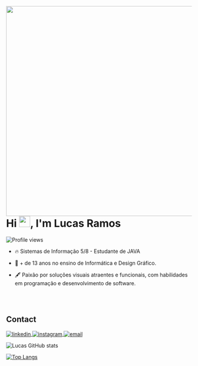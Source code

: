 <img align="right" height="570em" src="https://raw.githubusercontent.com/gist/luksrammos/e3bcc974a45a7b7934e31d1d7acd8178/raw/9b521734f3e1cbdd91fc77b689602e115d8aab33/githubcard.svg"/>
<h1 align="left">Hi <img src="https://raw.githubusercontent.com/kaueMarques/kaueMarques/master/hi.gif" height="30px">, I'm Lucas Ramos</h1>
<p align="left"> <img src="https://komarev.com/ghpvc/?username=luksrammos&color=yellow" alt="Profile views" /> </p>

- 🔥 Sistemas de Informação 5/8 - Estudante de JAVA 

- 🔭 + de 13 anos no ensino de Informática e Design Gráfico.

- 🖋️ Paixão por soluções visuais atraentes e funcionais, com habilidades em programação e desenvolvimento de software.

<br><br>

## Contact

<a href="https://linkedin.com/in/lucasrammos" target="_blank">
  <img align="center" src="https://img.shields.io/badge/-lucasrammos-05122A?style=flat&logo=linkedin" alt="linkedin"/>
</a>
<a href="https://instagram.com/luksrammos" target="_blank">
 <img align="center" src="https://img.shields.io/badge/-luksrammos-05122A?style=flat&logo=instagram" alt="instagram"/>
</a>
<a href="https://instagram.com/luksrammos" target="_blank">
 <img align="center" src="https://img.shields.io/badge/-lucas.rsilva32@gmail.com-05122A?style=flat&logo=gmail" alt="email"/>
</a>
</p>

![Lucas GitHub stats](https://github-readme-stats.vercel.app/api?username=luksrammos&show_icons=true&theme=radical)

[![Top Langs](https://github-readme-stats.vercel.app/api/top-langs/?username=luksrammos&hide_progress=true)](https://github.com/luksrammos/github-readme-stats)

<!--
